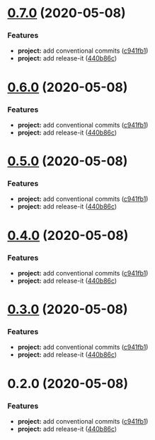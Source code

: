 # [0.7.0](https://github.com/khangaridb/react-performance-demo/compare/a...%s) (2020-05-08)


### Features

* **project:** add conventional commits ([c941fb1](https://github.com/khangaridb/react-performance-demo/commit/c941fb1d9ad45c6da63f8efa4487bf286a44d89f))
* **project:** add release-it ([440b86c](https://github.com/khangaridb/react-performance-demo/commit/440b86c953d91c24e2bdb137a95b01ed9096f481))

# [0.6.0](https://github.com/khangaridb/react-performance-demo/compare/a...%s) (2020-05-08)


### Features

* **project:** add conventional commits ([c941fb1](https://github.com/khangaridb/react-performance-demo/commit/c941fb1d9ad45c6da63f8efa4487bf286a44d89f))
* **project:** add release-it ([440b86c](https://github.com/khangaridb/react-performance-demo/commit/440b86c953d91c24e2bdb137a95b01ed9096f481))

# [0.5.0](https://github.com/khangaridb/react-performance-demo/compare/%s...%s) (2020-05-08)


### Features

* **project:** add conventional commits ([c941fb1](https://github.com/khangaridb/react-performance-demo/commit/c941fb1d9ad45c6da63f8efa4487bf286a44d89f))
* **project:** add release-it ([440b86c](https://github.com/khangaridb/react-performance-demo/commit/440b86c953d91c24e2bdb137a95b01ed9096f481))

# [0.4.0](https://github.com/khangaridb/react-performance-demo/compare/%s...%s) (2020-05-08)


### Features

* **project:** add conventional commits ([c941fb1](https://github.com/khangaridb/react-performance-demo/commit/c941fb1d9ad45c6da63f8efa4487bf286a44d89f))
* **project:** add release-it ([440b86c](https://github.com/khangaridb/react-performance-demo/commit/440b86c953d91c24e2bdb137a95b01ed9096f481))

# [0.3.0](https://github.com/khangaridb/react-performance-demo/compare/%s...%s) (2020-05-08)


### Features

* **project:** add conventional commits ([c941fb1](https://github.com/khangaridb/react-performance-demo/commit/c941fb1d9ad45c6da63f8efa4487bf286a44d89f))
* **project:** add release-it ([440b86c](https://github.com/khangaridb/react-performance-demo/commit/440b86c953d91c24e2bdb137a95b01ed9096f481))

# 0.2.0 (2020-05-08)


### Features

* **project:** add conventional commits ([c941fb1](https://github.com/khangaridb/react-performance-demo/commit/c941fb1d9ad45c6da63f8efa4487bf286a44d89f))
* **project:** add release-it ([440b86c](https://github.com/khangaridb/react-performance-demo/commit/440b86c953d91c24e2bdb137a95b01ed9096f481))

